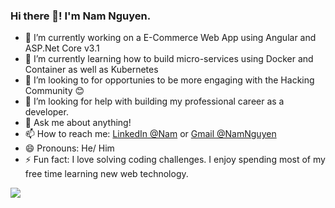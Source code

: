 ### Hi there 👋! I'm Nam Nguyen.
- 🔭 I’m currently working on a E-Commerce Web App using Angular and ASP.Net Core v3.1
- 🌱 I’m currently learning how to build micro-services using Docker and Container as well as Kubernetes
- 👯 I’m looking to for opportunies to be more engaging with the Hacking Community :blush:
- 🤔 I’m looking for help with building my professional career as a developer.
- 💬 Ask me about anything!
- 📫 How to reach me: [LinkedIn @Nam](https://www.linkedin.com/in/nguyen-vu-hoang-nam-865226132) or [Gmail @NamNguyen](hoangnamnguyen191@gmail.com)
- 😄 Pronouns: He/ Him
- ⚡ Fun fact: I love solving coding challenges. I enjoy spending most of my free time learning new web technology.

<img src="https://github-readme-stats.vercel.app/api?username=namnguyen191&&show_icons=true&title_color=ffffff&icon_color=bb2acf&text_color=daf7dc&bg_color=151515">
